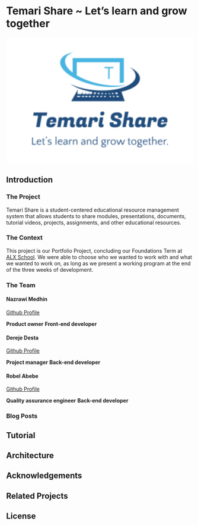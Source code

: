 # Temari Share ~ Let’s learn and grow together

![logo](logo.png)

## Introduction

### The Project

Temari Share is a student-centered educational resource management system that allows students to share modules, presentations, documents, tutorial videos, projects, assignments, and other educational resources.

### The Context

This project is our Portfolio Project, concluding our Foundations Term at [ALX School](https://www.alxafrica.com/). We were able to choose who we wanted to work with and what we wanted to work on, as long as we present a working program at the end of the three weeks of development.

### The Team

#### Nazrawi Medhin

[Github Profile](https://github.com/nazrawimedhin)

**Product owner**
**Front-end developer**

#### Dereje Desta

[Github Profile](https://github.com/dere7)

**Project manager**
**Back-end developer**

#### Robel Abebe

[Github Profile](https://github.com/Robi000)

**Quality assurance engineer**
**Back-end developer**

### Blog Posts

## Tutorial

## Architecture

## Acknowledgements

## Related Projects

## License
